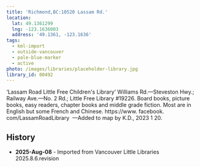 ```yaml
---
title: 'Richmond,BC:10520 Lassam Rd.'
location:
  lat: 49.1361299
  lng: -123.1636003
  address: '49.1361, -123.1636'
tags:
  - kml-import
  - outside-vancouver
  - pale-blue-marker
  - active
photo: /images/libraries/placeholder-library.jpg
library_id: 00492
---
```

‘Lassam Road Little Free Children's Library’ Williams Rd.—Steveston Hwy.;
 Railway Ave.—No. 2 Rd.; 
Little Free Library #19226.
Board books, picture books, easy readers, chapter books and middle grade fiction. Most are in English but some French and Chinese. https://www. facebook. com/LassamRoadLibrary 
—Added to map by K.D., 2023 1 20.

## History
- **2025-Aug-08** - Imported from Vancouver Little Libraries 2025.8.6.revision
